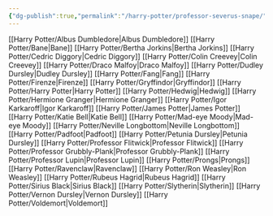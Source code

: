 ```yaml
---
{"dg-publish":true,"permalink":"/harry-potter/professor-severus-snape/","dgPassFrontmatter":true}
---
```


[[Harry Potter/Albus Dumbledore\|Albus Dumbledore]]
[[Harry Potter/Bane\|Bane]]
[[Harry Potter/Bertha Jorkins\|Bertha Jorkins]]
[[Harry Potter/Cedric Diggory\|Cedric Diggory]]
[[Harry Potter/Colin Creevey\|Colin Creevey]]
[[Harry Potter/Draco Malfoy\|Draco Malfoy]]
[[Harry Potter/Dudley Dursley\|Dudley Dursley]]
[[Harry Potter/Fang\|Fang]]
[[Harry Potter/Firenze\|Firenze]]
[[Harry Potter/Gryffindor\|Gryffindor]]
[[Harry Potter/Harry Potter\|Harry Potter]]
[[Harry Potter/Hedwig\|Hedwig]]
[[Harry Potter/Hermione Granger\|Hermione Granger]]
[[Harry Potter/Igor Karkaroff\|Igor Karkaroff]]
[[Harry Potter/James Potter\|James Potter]]
[[Harry Potter/Katie Bell\|Katie Bell]]
[[Harry Potter/Mad-eye Moody\|Mad-eye Moody]]
[[Harry Potter/Neville Longbottom\|Neville Longbottom]]
[[Harry Potter/Padfoot\|Padfoot]]
[[Harry Potter/Petunia Dursley\|Petunia Dursley]]
[[Harry Potter/Professor Flitwick\|Professor Flitwick]]
[[Harry Potter/Professor Grubbly-Plank\|Professor Grubbly-Plank]]
[[Harry Potter/Professor Lupin\|Professor Lupin]]
[[Harry Potter/Prongs\|Prongs]]
[[Harry Potter/Ravenclaw\|Ravenclaw]]
[[Harry Potter/Ron Weasley\|Ron Weasley]]
[[Harry Potter/Rubeus Hagrid\|Rubeus Hagrid]]
[[Harry Potter/Sirius Black\|Sirius Black]]
[[Harry Potter/Slytherin\|Slytherin]]
[[Harry Potter/Vernon Dursley\|Vernon Dursley]]
[[Harry Potter/Voldemort\|Voldemort]]
